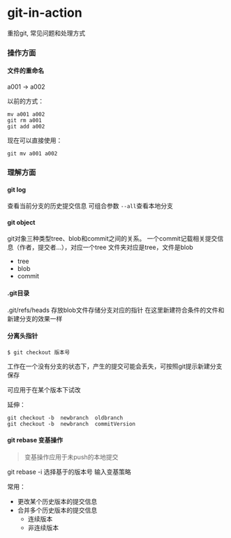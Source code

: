# git-in-action
重拾git, 常见问题和处理方式


### 操作方面
#### 文件的重命名
a001  -> a002

以前的方式：
```
mv a001 a002
git rm a001
git add a002
```

现在可以直接使用：
```
git mv a001 a002
```


### 理解方面
#### git log
查看当前分支的历史提交信息
可组合参数 `--all`查看本地分支

#### git object
git对象三种类型tree、blob和commit之间的关系。
一个commit记载相关提交信息（作者，提交者...），对应一个tree
文件夹对应是tree，文件是blob

+ tree
+ blob
+ commit




#### .git目录
.git/refs/heads
存放blob文件存储分支对应的指针
在这里新建符合条件的文件和新建分支的效果一样

#### 分离头指针

```
$ git checkout 版本号
```

工作在一个没有分支的状态下，产生的提交可能会丢失，可按照git提示新建分支保存

可应用于在某个版本下试改

延伸：
```
git checkout -b  newbranch  oldbranch
git checkout -b  newbranch  commitVersion
```

#### git rebase 变基操作

> 变基操作应用于未push的本地提交

git rebase -i 选择基于的版本号
输入变基策略

常用：

+ 更改某个历史版本的提交信息
+ 合并多个历史版本的提交信息
    - 连续版本
    - 非连续版本


 
